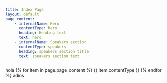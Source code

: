 ```yaml
---
title: Index Page
layout: default
page_content:
    - internalName: Hero
      contentType: hero
      heading: Heading text
      text: hero
    - internalName: Speakers section
      contentType: speakers
      heading: speakers section title
      text: speakers section text
---
```


hola
{% for item in page.page_content %}
{{ item.contentType }}
{% endfor %}
adios
